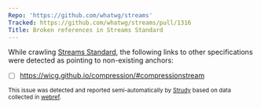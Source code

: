 ```yaml
---
Repo: 'https://github.com/whatwg/streams'
Tracked: https://github.com/whatwg/streams/pull/1316
Title: Broken references in Streams Standard
---
```


While crawling [Streams Standard](https://streams.spec.whatwg.org/), the following links to other specifications were detected as pointing to non-existing anchors:
* [ ] https://wicg.github.io/compression/#compressionstream

<sub>This issue was detected and reported semi-automatically by [Strudy](https://github.com/w3c/strudy/) based on data collected in [webref](https://github.com/w3c/webref/).</sub>
